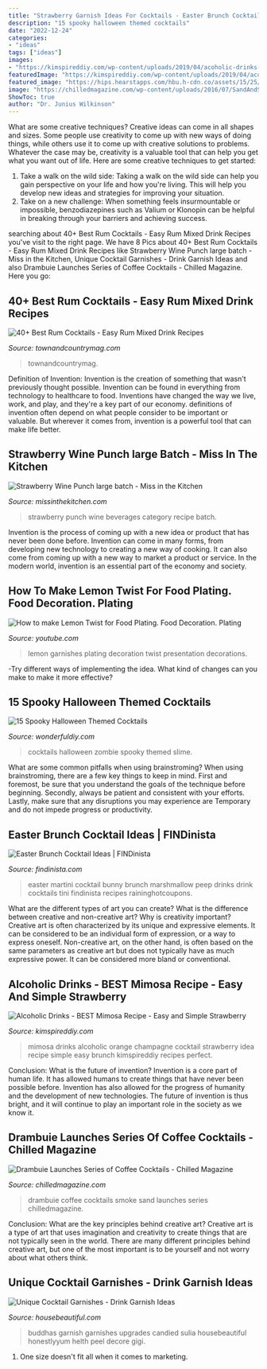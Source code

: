 ```yaml
---
title: "Strawberry Garnish Ideas For Cocktails - Easter Brunch Cocktail Ideas"
description: "15 spooky halloween themed cocktails"
date: "2022-12-24"
categories:
- "ideas"
tags: ["ideas"]
images:
- "https://kimspireddiy.com/wp-content/uploads/2019/04/acoholic-drinks-pink-mimosa-1.jpg"
featuredImage: "https://kimspireddiy.com/wp-content/uploads/2019/04/acoholic-drinks-pink-mimosa-1.jpg"
featured_image: "https://hips.hearstapps.com/hbu.h-cdn.co/assets/15/25/1434654221-candied-lemon-peel-cocktail.jpg?crop=1.0xw:1xh;center,top&amp;resize=768:*"
image: "https://chilledmagazine.com/wp-content/uploads/2016/07/SandAndSmoke.jpg"
ShowToc: true
author: "Dr. Junius Wilkinson"
---
```



What are some creative techniques?
Creative ideas can come in all shapes and sizes. Some people use creativity to come up with new ways of doing things, while others use it to come up with creative solutions to problems. Whatever the case may be, creativity is a valuable tool that can help you get what you want out of life. Here are some creative techniques to get started: 
1. Take a walk on the wild side: Taking a walk on the wild side can help you gain perspective on your life and how you're living. This will help you develop new ideas and strategies for improving your situation. 
2. Take on a new challenge: When something feels insurmountable or impossible, benzodiazepines such as Valium or Klonopin can be helpful in breaking through your barriers and achieving success.

	

		
searching about 40+ Best Rum Cocktails - Easy Rum Mixed Drink Recipes you've visit to the right page. We have 8 Pics about 40+ Best Rum Cocktails - Easy Rum Mixed Drink Recipes like Strawberry Wine Punch large batch - Miss in the Kitchen, Unique Cocktail Garnishes - Drink Garnish Ideas and also Drambuie Launches Series of Coffee Cocktails - Chilled Magazine. Here you go:
		
    
## 40+ Best Rum Cocktails - Easy Rum Mixed Drink Recipes

<img loading=lazy src="https://hips.hearstapps.com/toc.h-cdn.co/assets/16/33/high-color-buck-porchlight_summercocktails_lizclayman_70.jpg?crop=0.447xw:1.00xh;0.160xw,0&amp;resize=768:*" onerror="this.onerror=null;this.src='https://tse3.mm.bing.net/th?id=OIP.IaMZB03seVK762VOVek6mAHaLD&amp;pid=15.1';" alt="40+ Best Rum Cocktails - Easy Rum Mixed Drink Recipes">

_Source: townandcountrymag.com_

>townandcountrymag. 

	

Definition of Invention:
Invention is the creation of something that wasn't previously thought possible. Invention can be found in everything from technology to healthcare to food. Inventions have changed the way we live, work, and play, and they're a key part of our economy. definitions of invention often depend on what people consider to be important or valuable. But wherever it comes from, invention is a powerful tool that can make life better.

    
## Strawberry Wine Punch large Batch - Miss In The Kitchen

<img loading=lazy src="https://i1.wp.com/www.missinthekitchen.com/wp-content/uploads/2012/07/Strawberry-Wine-Punch-REcipe-Picture.jpg?fit=650%2C975&amp;ssl=1" onerror="this.onerror=null;this.src='https://tse4.mm.bing.net/th?id=OIP.Tfc4GzCqKXvHzJiTZEw7UQHaLH&amp;pid=15.1';" alt="Strawberry Wine Punch large batch - Miss in the Kitchen">

_Source: missinthekitchen.com_

>strawberry punch wine beverages category recipe batch. 

	

Invention is the process of coming up with a new idea or product that has never been done before. Invention can come in many forms, from developing new technology to creating a new way of cooking. It can also come from coming up with a new way to market a product or service. In the modern world, invention is an essential part of the economy and society.

    
## How To Make Lemon Twist For Food Plating. Food Decoration. Plating

<img loading=lazy src="http://i.ytimg.com/vi/Fw6N8kpNiBA/maxresdefault.jpg" onerror="this.onerror=null;this.src='https://tse1.mm.bing.net/th?id=OIP.cFCmg_zBxmbFCvdVhdHCVwHaEK&amp;pid=15.1';" alt="How to make Lemon Twist for Food Plating. Food Decoration. Plating">

_Source: youtube.com_

>lemon garnishes plating decoration twist presentation decorations. 

	

-Try different ways of implementing the idea. What kind of changes can you make to make it more effective? 

    
## 15 Spooky Halloween Themed Cocktails

<img loading=lazy src="https://cdn.wonderfuldiy.com/wp-content/uploads/2017/10/Zombie-slime-cocktails.jpg" onerror="this.onerror=null;this.src='https://tse2.mm.bing.net/th?id=OIP.fFoaHghUSpsAl2jAluW4GwHaJ4&amp;pid=15.1';" alt="15 Spooky Halloween Themed Cocktails">

_Source: wonderfuldiy.com_

>cocktails halloween zombie spooky themed slime. 

	

What are some common pitfalls when using brainstroming?
When using brainstroming, there are a few key things to keep in mind. First and foremost, be sure that you understand the goals of the technique before beginning. Secondly, always be patient and consistent with your efforts. Lastly, make sure that any disruptions you may experience are Temporary and do not impede progress or productivity.

    
## Easter Brunch Cocktail Ideas | FINDinista

<img loading=lazy src="https://www.findinista.com/wp-content/uploads/2018/03/marshallow-bunny-peeptini-662x1024.png" onerror="this.onerror=null;this.src='https://tse1.mm.bing.net/th?id=OIP.ton018273QJp_cL_bZzAwAHaLd&amp;pid=15.1';" alt="Easter Brunch Cocktail Ideas | FINDinista">

_Source: findinista.com_

>easter martini cocktail bunny brunch marshmallow peep drinks drink cocktails tini findinista recipes raininghotcoupons. 

	

What are the different types of art you can create? What is the difference between creative and non-creative art? Why is creativity important?
Creative art is often characterized by its unique and expressive elements. It can be considered to be an individual form of expression, or a way to express oneself. Non-creative art, on the other hand, is often based on the same parameters as creative art but does not typically have as much expressive power. It can be considered more bland or conventional.

    
## Alcoholic Drinks - BEST Mimosa Recipe - Easy And Simple Strawberry

<img loading=lazy src="https://kimspireddiy.com/wp-content/uploads/2019/04/acoholic-drinks-pink-mimosa-1.jpg" onerror="this.onerror=null;this.src='https://tse3.mm.bing.net/th?id=OIP.x8LGtrgyZsMyEK9LKH4xEgHaLH&amp;pid=15.1';" alt="Alcoholic Drinks - BEST Mimosa Recipe - Easy and Simple Strawberry">

_Source: kimspireddiy.com_

>mimosa drinks alcoholic orange champagne cocktail strawberry idea recipe simple easy brunch kimspireddiy recipes perfect. 

	

Conclusion: What is the future of invention?
Invention is a core part of human life. It has allowed humans to create things that have never been possible before. Invention has also allowed for the progress of humanity and the development of new technologies. The future of invention is thus bright, and it will continue to play an important role in the society as we know it.

    
## Drambuie Launches Series Of Coffee Cocktails - Chilled Magazine

<img loading=lazy src="https://chilledmagazine.com/wp-content/uploads/2016/07/SandAndSmoke.jpg" onerror="this.onerror=null;this.src='https://tse4.mm.bing.net/th?id=OIP.acD7awSoI847W8lJr1ekhgHaKw&amp;pid=15.1';" alt="Drambuie Launches Series of Coffee Cocktails - Chilled Magazine">

_Source: chilledmagazine.com_

>drambuie coffee cocktails smoke sand launches series chilledmagazine. 

	

Conclusion: What are the key principles behind creative art?
Creative art is a type of art that uses imagination and creativity to create things that are not typically seen in the world. There are many different principles behind creative art, but one of the most important is to be yourself and not worry about what others think.

    
## Unique Cocktail Garnishes - Drink Garnish Ideas

<img loading=lazy src="https://hips.hearstapps.com/hbu.h-cdn.co/assets/15/25/1434654221-candied-lemon-peel-cocktail.jpg?crop=1.0xw:1xh;center,top&amp;resize=768:*" onerror="this.onerror=null;this.src='https://tse1.mm.bing.net/th?id=OIP.tzbbSbEUV0qqUoZEaDV9fADMEy&amp;pid=15.1';" alt="Unique Cocktail Garnishes - Drink Garnish Ideas">

_Source: housebeautiful.com_

>buddhas garnish garnishes upgrades candied sulia housebeautiful honestlyyum helth peel decore gigi. 

	

1. One size doesn't fit all when it comes to marketing.


